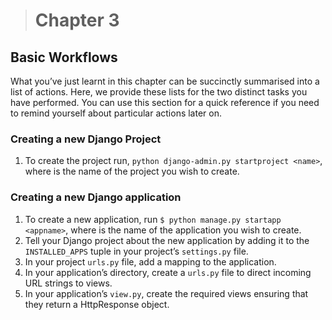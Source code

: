 > # Chapter 3

## Basic Workflows
What you’ve just learnt in this chapter can be succinctly summarised into a list of actions. Here, we provide these lists for the two distinct tasks you have performed. You can use this section for a quick reference if you need to remind yourself about particular actions later on.
### Creating a new Django Project
1. To create the project run, ```python django-admin.py startproject <name>```, where <name> is the name of the project you wish to create.
### Creating a new Django application
1. To create a new application, run ```$ python manage.py startapp <appname>```, where <appname> is the name of the application you wish to create.
2. Tell your Django project about the new application by adding it to the ```INSTALLED_APPS``` tuple in your project’s ```settings.py``` file.
3. In your project ```urls.py``` file, add a mapping to the application.
4. In your application’s directory, create a ```urls.py``` file to direct incoming URL strings to views.
5. In your application’s ```view.py```, create the required views ensuring that they return a HttpResponse object.
